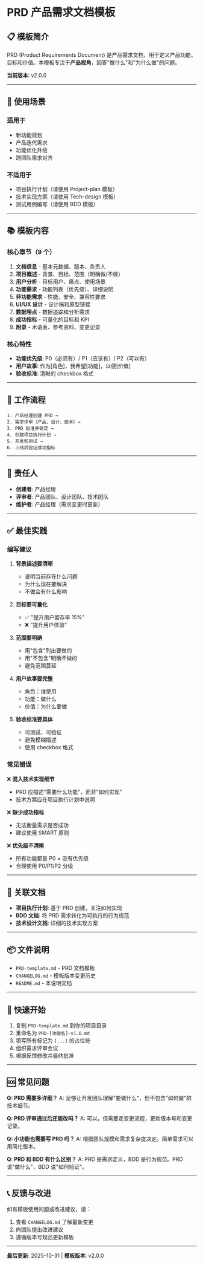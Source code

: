 # PRD 产品需求文档模板

## 📋 模板简介

PRD (Product Requirements Document) 是产品需求文档，用于定义产品功能、目标和价值。本模板专注于**产品视角**，回答"做什么"和"为什么做"的问题。

**当前版本**: v2.0.0

---

## 🎯 使用场景

### 适用于
- 新功能规划
- 产品迭代需求
- 功能优化升级
- 跨团队需求对齐

### 不适用于
- 项目执行计划（请使用 Project-plan 模板）
- 技术实现方案（请使用 Tech-design 模板）
- 测试用例编写（请使用 BDD 模板）

---

## 📚 模板内容

### 核心章节（9 个）

1. **文档信息** - 基本元数据、版本、负责人
2. **项目概述** - 背景、目标、范围（明确做/不做）
3. **用户分析** - 目标用户、痛点、使用场景
4. **功能需求** - 功能列表（优先级）、详细说明
5. **非功能需求** - 性能、安全、兼容性要求
6. **UI/UX 设计** - 设计稿和原型链接
7. **数据埋点** - 数据追踪和分析需求
8. **成功指标** - 可量化的目标和 KPI
9. **附录** - 术语表、参考资料、变更记录

### 核心特性

- **功能优先级**: P0（必须有）/ P1（应该有）/ P2（可以有）
- **用户故事**: 作为[角色]，我希望[功能]，以便[价值]
- **验收标准**: 清晰的 checkbox 格式

---

## 🔄 工作流程

```
1. 产品经理创建 PRD →
2. 需求评审（产品、设计、技术）→
3. PRD 批准并锁定 →
4. 创建项目执行计划 →
5. 开发和测试 →
6. 上线后验证成功指标
```

---

## 👥 责任人

- **创建者**: 产品经理
- **评审者**: 产品团队、设计团队、技术团队
- **维护者**: 产品经理（需求变更时更新）

---

## ✅ 最佳实践

### 编写建议

1. **背景描述要清晰**
   - 说明当前存在什么问题
   - 为什么现在要解决
   - 不做会有什么影响

2. **目标要可量化**
   - ✅ "提升用户留存率 15%"
   - ❌ "提升用户体验"

3. **范围要明确**
   - 用"包含"列出要做的
   - 用"不包含"明确不做的
   - 避免范围蔓延

4. **用户故事要完整**
   - 角色：谁使用
   - 功能：做什么
   - 价值：为什么要做

5. **验收标准要具体**
   - 可测试、可验证
   - 避免模糊描述
   - 使用 checkbox 格式

### 常见错误

❌ **混入技术实现细节**
- PRD 应描述"需要什么功能"，而非"如何实现"
- 技术方案应在项目执行计划中说明

❌ **缺少成功指标**
- 无法衡量需求是否成功
- 建议使用 SMART 原则

❌ **优先级不清晰**
- 所有功能都是 P0 = 没有优先级
- 合理使用 P0/P1/P2 分级

---

## 🔗 关联文档

- **项目执行计划**: 基于 PRD 创建，关注如何实现
- **BDD 文档**: 将 PRD 需求转化为可执行的行为规范
- **技术设计文档**: 详细的技术实现方案

---

## 📦 文件说明

- `PRD-template.md` - PRD 文档模板
- `CHANGELOG.md` - 模板版本变更历史
- `README.md` - 本说明文档

---

## 📝 快速开始

1. 复制 `PRD-template.md` 到你的项目目录
2. 重命名为 `PRD-[功能名]-v1.0.md`
3. 填写所有标记为 `[...]` 的占位符
4. 组织需求评审会议
5. 根据反馈修改并最终批准

---

## 🆘 常见问题

**Q: PRD 需要多详细？**
A: 足够让开发团队理解"要做什么"，但不包含"如何做"的技术细节。

**Q: PRD 评审通过后还能改吗？**
A: 可以，但需要走变更流程，更新版本号和变更记录。

**Q: 小功能也需要写 PRD 吗？**
A: 根据团队规模和需求复杂度决定。简单需求可以用简化版本。

**Q: PRD 和 BDD 有什么区别？**
A: PRD 是需求定义，BDD 是行为规范。PRD 说"做什么"，BDD 说"如何验证"。

---

## 📞 反馈与改进

如有模板使用问题或改进建议，请：
1. 查看 `CHANGELOG.md` 了解最新变更
2. 向团队提出改进建议
3. 遵循版本号规范更新模板

---

**最后更新**: 2025-10-31 | **模板版本**: v2.0.0
